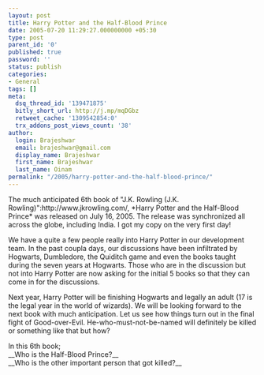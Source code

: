 ```yaml
---
layout: post
title: Harry Potter and the Half-Blood Prince
date: 2005-07-20 11:29:27.000000000 +05:30
type: post
parent_id: '0'
published: true
password: ''
status: publish
categories:
- General
tags: []
meta:
  dsq_thread_id: '139471875'
  bitly_short_url: http://j.mp/mqDGbz
  retweet_cache: '1309542854:0'
  trx_addons_post_views_count: '38'
author:
  login: Brajeshwar
  email: brajeshwar@gmail.com
  display_name: Brajeshwar
  first_name: Brajeshwar
  last_name: Oinam
permalink: "/2005/harry-potter-and-the-half-blood-prince/"
---
```

<p>The much anticipated 6th book of "J.K. Rowling (J.K. Rowling)":http://www.jkrowling.com/, *Harry Potter and the Half-Blood Prince* was released on July 16, 2005. The release was synchronized all across the globe, including India. I got my copy on the very first day!</p>
<p>We have a quite a few people really into Harry Potter in our development team. In the past coupla days, our discussions have been infiltrated by Hogwarts, Dumbledore, the Quiditch game and even the books taught during the seven years at Hogwarts. Those who are in the discussion but not into Harry Potter are now asking for the initial 5 books so that they can come in for the discussions.</p>
<p>Next year, Harry Potter will be finishing Hogwarts and legally an adult (17 is the legal year in the world of wizards). We will be looking forward to the next book with much anticipation. Let us see how things turn out in the final fight of Good-over-Evil. He-who-must-not-be-named will definitely be killed or something like that but how?</p>
<p>In this 6th book;<br />
__Who is the Half-Blood Prince?__<br />
__Who is the other important person that got killed?__</p>
